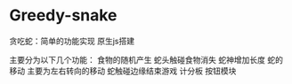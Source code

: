 # Greedy-snake
 贪吃蛇：简单的功能实现  原生js搭建  
  
  主要分为以下几个功能： 食物的随机产生 蛇头触碰食物消失 蛇神增加长度 蛇的移动 主要为左右转向的移动 蛇触碰边缘结束游戏 计分板 按钮模块
  
  
